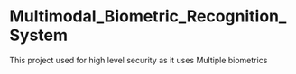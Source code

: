 # Multimodal_Biometric_Recognition_System
This project used for high level security as it uses Multiple biometrics
